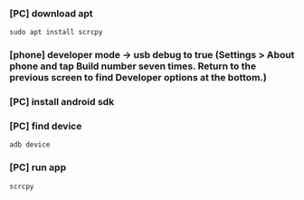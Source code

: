 ### [PC] download apt
    sudo apt install scrcpy
    
### [phone] developer mode -> usb debug to true (Settings > About phone and tap Build number seven times. Return to the previous screen to find Developer options at the bottom.)

### [PC] install android sdk

### [PC] find device
    adb device
    
### [PC] run app
    scrcpy
